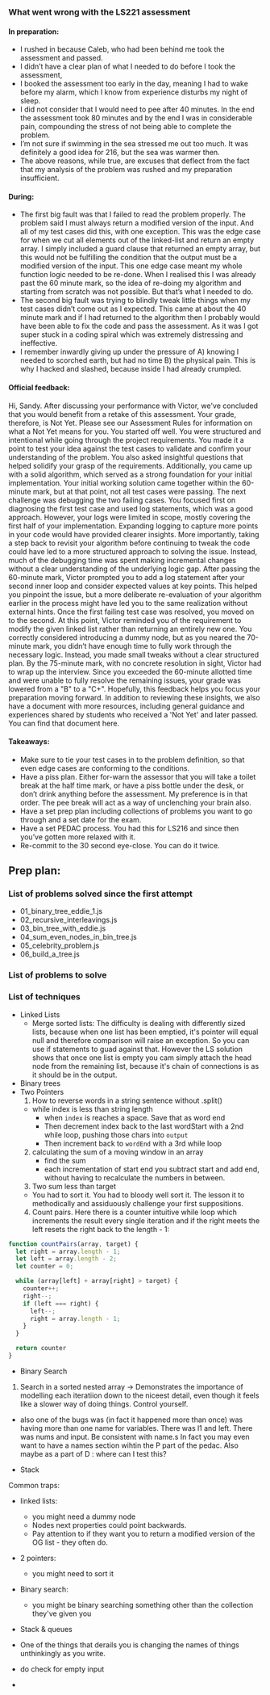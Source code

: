 ### What went wrong with the LS221 assessment

#### In preparation:

-	I rushed in because Caleb, who had been behind me took the assessment and passed.
-	I didn’t have a clear plan of what I needed to do before I took the assessment,
-	I booked the assessment too early in the day, meaning I had to wake before my alarm, which I know from experience disturbs my night of sleep.
-	I did not consider that I would need to pee after 40 minutes. In the end the assessment took 80 minutes and by the end I was in considerable pain, compounding the stress of not being able to complete the problem.
-	I’m not sure if swimming in the sea stressed me out too much. It was definitely a good idea for 216, but the sea was warmer then.
-	The above reasons, while true, are excuses that deflect from the fact that my analysis of the problem was rushed and my preparation insufficient.

#### During:

-	The first big fault was that I failed to read the problem properly. The problem said I must always return a modified version of the input. And all of my test cases did this, with one exception. This was the edge case for when we cut all elements out of the linked-list and return an empty array. I simply included a guard clause that returned an empty array, but this would not be fulfilling the condition that the output must be a modified version of the input.  This one edge case meant my whole function logic needed to be re-done. When I realised this I was already past the 60 minute mark, so the idea of re-doing my algorithm and starting from scratch was not possible. But that’s what I needed to do.
-	The second big fault was trying to blindly tweak little things when my test cases didn’t come out as I expected. This came at about the 40 minute mark and if I had returned to the algorithm then I probably would have been able to fix the code and pass the assessment. As it was I got super stuck in a coding spiral which was extremely distressing and ineffective. 
-	I remember inwardly giving up under the pressure of A) knowing I needed to scorched earth, but had no time B) the physical pain. This is why I hacked and slashed, because inside I had already crumpled.

#### Official feedback:

Hi, Sandy. After discussing your performance with Victor, we've concluded that you would benefit from a retake of this assessment. Your grade, therefore, is Not Yet. Please see our Assessment Rules for information on what a Not Yet means for you.
You started off well. You were structured and intentional while going through the project requirements. You made it a point to test your idea against the test cases to validate and confirm your understanding of the problem. You also asked insightful questions that helped solidify your grasp of the requirements. Additionally, you came up with a solid algorithm, which served as a strong foundation for your initial implementation.
Your initial working solution came together within the 60-minute mark, but at that point, not all test cases were passing. The next challenge was debugging the two failing cases. You focused first on diagnosing the first test case and used log statements, which was a good approach. However, your logs were limited in scope, mostly covering the first half of your implementation. Expanding logging to capture more points in your code would have provided clearer insights. More importantly, taking a step back to revisit your algorithm before continuing to tweak the code could have led to a more structured approach to solving the issue. Instead, much of the debugging time was spent making incremental changes without a clear understanding of the underlying logic gap. After passing the 60-minute mark, Victor prompted you to add a log statement after your second inner loop and consider expected values at key points. This helped you pinpoint the issue, but a more deliberate re-evaluation of your algorithm earlier in the process might have led you to the same realization without external hints.
Once the first failing test case was resolved, you moved on to the second. At this point, Victor reminded you of the requirement to modify the given linked list rather than returning an entirely new one. You correctly considered introducing a dummy node, but as you neared the 70-minute mark, you didn’t have enough time to fully work through the necessary logic. Instead, you made small tweaks without a clear structured plan. By the 75-minute mark, with no concrete resolution in sight, Victor had to wrap up the interview. Since you exceeded the 60-minute allotted time and were unable to fully resolve the remaining issues, your grade was lowered from a "B" to a "C+".
Hopefully, this feedback helps you focus your preparation moving forward. In addition to reviewing these insights, we also have a document with more resources, including general guidance and experiences shared by students who received a 'Not Yet' and later passed. You can find that document here.



#### Takeaways:

-	Make sure to tie your test cases in to the problem definition, so that even edge cases are conforming to the conditions.
-	Have a piss plan. Either for-warn the assessor that you will take a toilet break at the half time mark, or have a piss bottle under the desk, or don’t drink anything before the assessment. My preference is in that order. The pee break will act as a way of unclenching your brain also. 
-	Have a set prep plan including collections of problems you want to go through and a set date for the exam.
-	Have a set PEDAC process. You had this for LS216 and since then you’ve gotten more relaxed with it.
-	Re-commit to the 30 second eye-close. You can do it twice.

## Prep plan:

### List of problems solved since the first attempt

- 01_binary_tree_eddie_1.js
- 02_recursive_interleavings.js
- 03_bin_tree_with_eddie.js
- 04_sum_even_nodes_in_bin_tree.js
- 05_celebrity_problem.js
- 06_build_a_tree.js

### List of problems to solve

### List of techniques

- Linked Lists
  - Merge sorted lists: The difficulty is dealing with differently sized lists, because when one list has been emptied, it's pointer will equal null and therefore comparison will raise an exception. So you can use if statements to guad against that. However the LS solution shows that once one list is empty  you cam simply attach the head node from the remaining list, because it's chain of connections is as it should be in the output.
- Binary trees
- Two Pointers
  1. How to reverse words in a string sentence without .split()
    - while index is less than string length
      - when `index` is reaches a space. Save that as word end
      - Then decrement index back to the last wordStart with a 2nd while loop, pushing those chars into `output`
      - Then increment back to `wordEnd` with a 3rd while loop
  2. calculating the sum of a moving window in an array
      -  find the sum
      -  each incrementation of start end you subtract start and add end, without having to recalculate the numbers in between.
  3. Two sum less than target
    - You had to sort it. You had to bloody well sort it. The lesson it to methodically and assiduously challenge your first suppositions.
  4. Count pairs. Here there is a counter intuitive while loop which increments the result every single iteration and if the right meets the left resets the right back to the length - 1:

```javascript
function countPairs(array, target) {
  let right = array.length - 1;
  let left = array.length - 2;
  let counter = 0;

  while (array[left] + array[right] > target) {
    counter++;
    right--;
    if (left === right) {
      left--;
      right = array.length - 1;
    }
  }

  return counter
}
```

- Binary Search

1.  Search in a sorted nested array -> Demonstrates the importance of modelling each iteratiion down to the niceest detail, even though it feels like a slower way of doing things. Control yourself.
  - also one of the bugs was (in fact it happened more than once) was having more than one name for variables. There was l1 and left. There was nums and input. Be consistent with name.s In fact you may even want to have a names section wihtin the P part of the pedac. Also maybe as a part of D : where can I test this?

- Stack

Common traps:
  - linked lists:
    - you might need a dummy node
    - Nodes next properties could point backwards.
    - Pay attention to if they want you to return a modified version of the OG list - they often do.
  - 2 pointers:
    - you might need to sort it
  - Binary search:
    - you might be binary searching something other than the collection they've given you
  - Stack & queues
- One of the things that derails you is changing the names of things unthinkingly as you write.

- do check for empty input
- 
